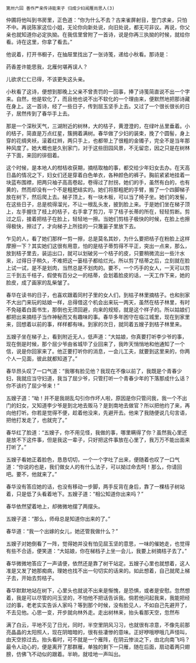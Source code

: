     第卅六回 善作严亲传诗能束子 归成少妇闻雁尚思人(3) 

   仲圃将他叫到书房里，正色道：“你为什么不去？古来雀屏射目，登门求亲，只怕不中。再说陈家这位小姐，无论你向新处说，向旧处说，都无可非议。再说，你父亲也就知道你必定执拗。在我信里曾附了一首诗，说是你再三执拗的时候，就给你看。诗在这里，你拿了看去。”

   他说着，打开书橱子，在抽屉里找出了一张诗笺，递给小秋看。那诗是：

   药香差许能思我，北雁何堪再误人？

   儿欲求仁仁已得，不该更失这头亲。

   小秋看了这诗，便想到那晚上父亲不曾责罚的一回事，捧了诗笺简直说不出一个字来。自然，他是软化了，而且他也说不出不软化的一个理由来，便默然地把那诗藏在身上。这一首诗，经了一些日子，传到屈玉坚手上去。又过了一个很长很长的日子，居然传到了春华手上去。

   那是一个深秋天气，三湖附近的树林，大的桔子，黄澄澄的，在绿叶丛里垂着。小的桔子，简直是万点红星，簇拥着满树。春华做了少妇的装束，挽了个圆髻，身上穿的花绸夹袄，滚着红辫，两只手上，也都带上了很粗的金镯子，完全不是当年那种风度了。她大概也是久别家门，对于这些田园风景，不无留恋，因之只是在树林子下面，来回的徘徊着。

   这个时候，是本地人的柑桔收获期，摘桔取柚的事，都交给少年妇女去办。在天高日晶的情况之下，妇女们还是穿着白色单衣，各种颜色的裤子。胸前紧紧地挂着一块蓝布围襟，把两只袖子高高卷起，卷得过了肘拐，她们的手，虽然有白的，也有黄的，然而却没有一个不是粗肥结实的。她们将那粗肥的手臂，搬了一个四脚梯子放在树下，然后爬上去。梯子顶上，有一块木板，可以当了椅子坐。她们的发髻，在这些日子，总是梳得溜光，不让一根乱头发，披到脸上来。于是她们坐在梯子顶上，左手握住了枝上的桔子，右手拿了剪刀，平了桔子长蒂的所在，轻轻剪断。剪过之后，接着把桔子在脸上，轻轻地一擦。当她们剪桔子极快的时候，在脸上也擦得极快，擦过了，才向梯子上所挂的一只篾篓子里放下去。

   乍见的人，看了她们那样一剪一擦，总是莫名其妙，为什么要把桔子在粉脸上这样摩擦一下？其实她们这很有用意，怕的是桔子蒂剪得不平正，突出一点来，那么，放到桔子里去，装运出口，就可以划破另一个桔子的皮，只要稍微流出一些汁水来，过得日子稍久，不难把这一篓桔子都给烂光。所以剪了桔蒂之后，立刻就在脸上试一试，是不是划肉，当然总是不划肉的。要不，一个巧手的女人，一天可以剪三千到五千桔子，假使有百分之一的桔蒂，会划着脸皮的话，一天工作下来，她的脸皮，成了画家的乱柴皱了。

   春华在读书的日子，也喜欢跟着同村子里的女人们，到枯子林里摘桔子。也和别家不大出门来玩的姑娘一样，总得借这个机会出来玩一两天，虽然在桔子林里，有时不免碰着白面书生，那倒也无须回避，向来的规矩，就是这个样子的。所以姑娘们都把出来摘桔子当作神秘而又有趣味的事。春华多年困守在临江城里，现在到家里来，回想着以前的事，样样都有味。到家的次日，就同着五嫂子到桔子林里来。

   五嫂子坐在梯子上，看到附近无人，低声道：“大姑娘，你真要打听李少爷的事，现在倒是时候，那个屈少爷由省城毕了业回来了，我昨天悄悄地和他通知了一个信，说是你回家来了。他正要打听你的消息，一会儿工夫，就要到这里来的，你两个人一见面，彼此就都知道了。”

   春华昂头叹了一口气道：“我哪有脸见他？我现在不像以前了，我既是个青春少妇，我就应当守妇道，我当了屈少爷，只管打听一个青春少年的下落那成什么话？你不该约了屈少爷来！”

   五嫂子道：“呦！并不是我胡乱勾引你作坏人啦，原因是你只管问我，我一个不出门的妇女，又知道李少爷是到北地去贩马？是到南地去做官？所以把他约了来，再向他打听。你若是觉得不便，趁着他没来，先避开去。他来了我随便说几句言语，把他打发走了，也就完了。”

   春华红了脸道：“五嫂子，你不用见怪，我做的事，哪里瞒得了你？虽然我心里还是放不下这件事，但是我这一辈子，只好把这件事放在心里了，我万万不能出面来打听了。”

   五嫂子看她正着脸色，恳恳切切，一个一个字吐了出来，便随着也叹了一口气道：“你说的也是，我们做女人的有什么法子，可以拗过命去呵！那么，你请回吧。要不，他就来了。”

   春华没有答应她的话，也没有移动一步脚，两手反背在身后，靠了一棵桔子树站着，只是低了头看着地下。五嫂子道：“相公知道你出来吗？”

   春华依然望着地上，却微微地摆了两摆头。

   五嫂子道：“那么，师母总是知道你出来的了。”

   春华道：“我一个出嫁的女儿，她还管我做什么？”

   五嫂子对她倒看了一阵，觉得她并没有怕见屈玉坚的意思，一味的催她走，也觉得有些不合适，便笑道：“大姑娘，你在梯档子上坐一会儿，我要上树摘桔子去了。”

   春华微微地答应了一声请便，依然还是靠了树干站定。五嫂子心里也就想着，这人准是又发了她那痴病，理她也找不出一句切实的话来的。如此想着，自己就爬上梯子去，开始去剪桔子。

   春华默默地站在树下，心里头也就说不出来是惭愧，是恐惧，或者是安慰。忽然想着，我是可以尽管的问玉坚的，不怕他不把话告诉我。倘若他问起我来，我能把经过的事，老老实实告诉人家吗？等到那个时候，没有脸见人，不如自己先避开了，不去见他。心思一变，开步就向林外走。走出树林来，抬头看那天空，忽然布

   满了白云，平地不见了日光，同时，半空里阴风习习，也就很有凉意，不像先前那亮晶晶的太阳照人，现在阴暗暗的，很有些凄惨的意味。正好咿哦咿哦几声怪叫，由天空掠过去。抬头看时，可不就是一个雁阵，在阴云惨淡之下，由北向南飞吗？最令人动心的，便是离开了那群雁，单独的剩下一只雁，随在后面，扇动着两只翅膀，仿佛飞不动似的跟着。半晌，就哇地一声叫出。

